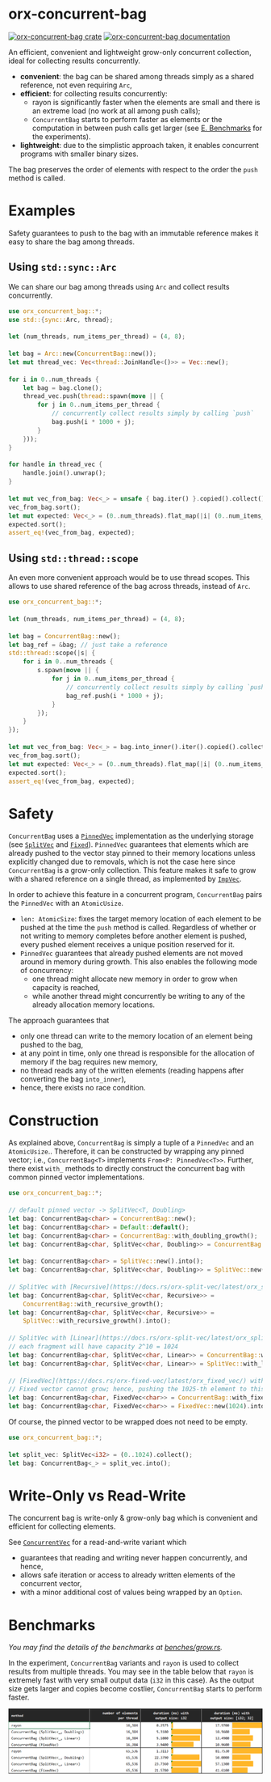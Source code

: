 # orx-concurrent-bag

[![orx-concurrent-bag crate](https://img.shields.io/crates/v/orx-concurrent-bag.svg)](https://crates.io/crates/orx-concurrent-bag)
[![orx-concurrent-bag documentation](https://docs.rs/orx-concurrent-bag/badge.svg)](https://docs.rs/orx-concurrent-bag)

An efficient, convenient and lightweight grow-only concurrent collection, ideal for collecting results concurrently.
* **convenient**: the bag can be shared among threads simply as a shared reference, not even requiring `Arc`,
* **efficient**: for collecting results concurrently:
  * rayon is significantly faster when the elements are small and there is an extreme load (no work at all among push calls);
  * `ConcurrentBag` starts to perform faster as elements or the computation in between push calls get larger (see <a href="#section-benchmarks">E. Benchmarks</a> for the experiments).
* **lightweight**: due to the simplistic approach taken, it enables concurrent programs with smaller binary sizes.

The bag preserves the order of elements with respect to the order the `push` method is called.

# Examples

Safety guarantees to push to the bag with an immutable reference makes it easy to share the bag among threads.

## Using `std::sync::Arc`

We can share our bag among threads using `Arc` and collect results concurrently.

```rust
use orx_concurrent_bag::*;
use std::{sync::Arc, thread};

let (num_threads, num_items_per_thread) = (4, 8);

let bag = Arc::new(ConcurrentBag::new());
let mut thread_vec: Vec<thread::JoinHandle<()>> = Vec::new();

for i in 0..num_threads {
    let bag = bag.clone();
    thread_vec.push(thread::spawn(move || {
        for j in 0..num_items_per_thread {
            // concurrently collect results simply by calling `push`
            bag.push(i * 1000 + j);
        }
    }));
}

for handle in thread_vec {
    handle.join().unwrap();
}

let mut vec_from_bag: Vec<_> = unsafe { bag.iter() }.copied().collect();
vec_from_bag.sort();
let mut expected: Vec<_> = (0..num_threads).flat_map(|i| (0..num_items_per_thread).map(move |j| i * 1000 + j)).collect();
expected.sort();
assert_eq!(vec_from_bag, expected);
```

## Using `std::thread::scope`

An even more convenient approach would be to use thread scopes. This allows to use shared reference of the bag across threads, instead of `Arc`.

```rust
use orx_concurrent_bag::*;

let (num_threads, num_items_per_thread) = (4, 8);

let bag = ConcurrentBag::new();
let bag_ref = &bag; // just take a reference
std::thread::scope(|s| {
    for i in 0..num_threads {
        s.spawn(move || {
            for j in 0..num_items_per_thread {
                // concurrently collect results simply by calling `push`
                bag_ref.push(i * 1000 + j);
            }
        });
    }
});

let mut vec_from_bag: Vec<_> = bag.into_inner().iter().copied().collect();
vec_from_bag.sort();
let mut expected: Vec<_> = (0..num_threads).flat_map(|i| (0..num_items_per_thread).map(move |j| i * 1000 + j)).collect();
expected.sort();
assert_eq!(vec_from_bag, expected);
```

# Safety

`ConcurrentBag` uses a [`PinnedVec`](https://crates.io/crates/orx-pinned-vec) implementation as the underlying storage (see [`SplitVec`](https://crates.io/crates/orx-split-vec) and [`Fixed`](https://crates.io/crates/orx-fixed-vec)).
`PinnedVec` guarantees that elements which are already pushed to the vector stay pinned to their memory locations unless explicitly changed due to removals, which is not the case here since `ConcurrentBag` is a grow-only collection.
This feature makes it safe to grow with a shared reference on a single thread, as implemented by [`ImpVec`](https://crates.io/crates/orx-imp-vec).

In order to achieve this feature in a concurrent program, `ConcurrentBag` pairs the `PinnedVec` with an `AtomicUsize`.
* `len: AtomicSize`: fixes the target memory location of each element to be pushed at the time the `push` method is called. Regardless of whether or not writing to memory completes before another element is pushed, every pushed element receives a unique position reserved for it.
* `PinnedVec` guarantees that already pushed elements are not moved around in memory during growth. This also enables the following mode of concurrency:
  * one thread might allocate new memory in order to grow when capacity is reached,
  * while another thread might concurrently be writing to any of the already allocation memory locations.

The approach guarantees that
* only one thread can write to the memory location of an element being pushed to the bag,
* at any point in time, only one thread is responsible for the allocation of memory if the bag requires new memory,
* no thread reads any of the written elements (reading happens after converting the bag `into_inner`),
* hence, there exists no race condition.

# Construction

As explained above, `ConcurrentBag` is simply a tuple of a `PinnedVec` and an `AtomicUsize`..
Therefore, it can be constructed by wrapping any pinned vector; i.e., `ConcurrentBag<T>` implements `From<P: PinnedVec<T>>`.
Further, there exist `with_` methods to directly construct the concurrent bag with common pinned vector implementations.

```rust
use orx_concurrent_bag::*;

// default pinned vector -> SplitVec<T, Doubling>
let bag: ConcurrentBag<char> = ConcurrentBag::new();
let bag: ConcurrentBag<char> = Default::default();
let bag: ConcurrentBag<char> = ConcurrentBag::with_doubling_growth();
let bag: ConcurrentBag<char, SplitVec<char, Doubling>> = ConcurrentBag::with_doubling_growth();

let bag: ConcurrentBag<char> = SplitVec::new().into();
let bag: ConcurrentBag<char, SplitVec<char, Doubling>> = SplitVec::new().into();

// SplitVec with [Recursive](https://docs.rs/orx-split-vec/latest/orx_split_vec/struct.Recursive.html) growth
let bag: ConcurrentBag<char, SplitVec<char, Recursive>> =
    ConcurrentBag::with_recursive_growth();
let bag: ConcurrentBag<char, SplitVec<char, Recursive>> =
    SplitVec::with_recursive_growth().into();

// SplitVec with [Linear](https://docs.rs/orx-split-vec/latest/orx_split_vec/struct.Linear.html) growth
// each fragment will have capacity 2^10 = 1024
let bag: ConcurrentBag<char, SplitVec<char, Linear>> = ConcurrentBag::with_linear_growth(10);
let bag: ConcurrentBag<char, SplitVec<char, Linear>> = SplitVec::with_linear_growth(10).into();

// [FixedVec](https://docs.rs/orx-fixed-vec/latest/orx_fixed_vec/) with fixed capacity.
// Fixed vector cannot grow; hence, pushing the 1025-th element to this bag will cause a panic!
let bag: ConcurrentBag<char, FixedVec<char>> = ConcurrentBag::with_fixed_capacity(1024);
let bag: ConcurrentBag<char, FixedVec<char>> = FixedVec::new(1024).into();
```

Of course, the pinned vector to be wrapped does not need to be empty.

```rust
use orx_concurrent_bag::*;

let split_vec: SplitVec<i32> = (0..1024).collect();
let bag: ConcurrentBag<_> = split_vec.into();
```

# Write-Only vs Read-Write

The concurrent bag is write-only & grow-only bag which is convenient and efficient for collecting elements.

See [`ConcurrentVec`](https://crates.io/crates/orx-concurrent-vec) for a read-and-write variant which
* guarantees that reading and writing never happen concurrently, and hence,
* allows safe iteration or access to already written elements of the concurrent vector,
* with a minor additional cost of values being wrapped by an `Option`.

<div id="section-benchmarks"></div>

# Benchmarks

*You may find the details of the benchmarks at [benches/grow.rs](https://github.com/orxfun/orx-concurrent-bag/blob/main/benches/grow.rs).*

In the experiment, `ConcurrentBag` variants and `rayon` is used to collect results from multiple threads. You may see in the table below that `rayon` is extremely fast with very small output data (`i32` in this case). As the output size gets larger and copies become costlier, `ConcurrentBag` starts to perform faster.

<img src="https://raw.githubusercontent.com/orxfun/orx-concurrent-bag/main/docs/img/bench_grow.PNG" alt="https://raw.githubusercontent.com/orxfun/orx-concurrent-bag/main/docs/img/bench_grow.PNG" />
